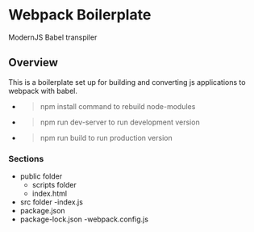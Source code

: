# Webpack Boilerplate 
  ModernJS Babel transpiler  

## Overview
  This is a boilerplate set up for building and converting js applications to webpack with babel.  
  
  - >npm install command to rebuild node-modules
  - >npm run dev-server to run development version
  - >npm run build to run production version

### Sections

- public folder
  - scripts folder
  - index.html
- src folder
  -index.js
- package.json
- package-lock.json
-webpack.config.js
